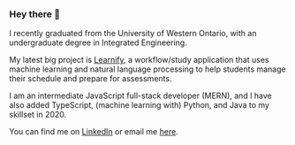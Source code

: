 ### Hey there 👋

I recently graduated from the University of Western Ontario, with an undergraduate degree in Integrated Engineering. 

My latest big project is [Learnify](https://learnify.ca), a workflow/study application that uses machine learning and natural language processing to help students manage their schedule and prepare for assessments.

I am an intermediate JavaScript full-stack developer (MERN), and I have also added TypeScript, (machine learning with) Python, and Java to my skillset in 2020.

You can find me on [LinkedIn](https://linkedin.com/in/richardantao) or email me [here](mailto:richardmantao@gmail.com).
